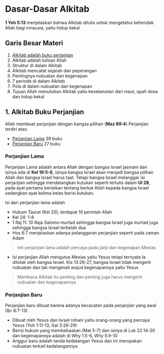 # Dasar-Dasar Alkitab
__1 Yoh 5:13__ menjelaskan bahwa Alkitab ditulis untuk mengetahui kehendak Allah bagi mnausia, yaitu hidup kekal

## Garis Besar Materi
1. [Alkitab adalah buku perjanjian](##-1-Alkitab-Buku-Perjanjian)
2. Alkitab adalah tulisan Allah
3. Struktur di dalam Alkitab
4. Alkitab mencatat sejarah dan peperangan
5. Pentingnya nubuatan dan kegenapan
6. 7 periode di dalam Alkitab
7. Pola di dalam nubuatan dan kegenapan
8. Tujuan Allah menuliskan Alkitab yaitu keselamatan dari maut, upah dosa dan hidup kekal

## 1. Alkitab Buku Perjanjian
Allah membuat perjanjian dengan bangsa pilihan (__Maz 89:4__)
Perjanjian terdiri atas:
- [Perjanjian Lama](###-perjanjian-lama) 39 buku
- [Perjanjian Baru](###-perjanjian-baru) 27 buku

### Perjanjian Lama
Perjanjian Lama adalah antara Allah dengan bangsa Israel jasmani dan isinya ada di __Kel 19:5-6__, isinya bangsa Israel akan menjadi bangsa pilihan Allah dan bangsa Israel harus taat. Tetapi bangsa Israel melanggar isi perjanjian sehingga mendatangkan kutukan seperti tertulis dalam __Ul 28__, pada ayat pertama berisikan tentang berkat Allah kepada bangsa Israel sedangkan ayat kelima belas berisi kutukan.

Isi dari perjanjian lama adalah
- Hukum Taurat (Kel 20), terdapat 10 perintah Allah
- Kel 24: 1-8
- 1 Raj 11: 10 Raja Salomo murtad sehingga bangsa Israel juga murtad juga sehingga bangsa Israel terbelah dua
- Hos 6:7 menjelaskan adanya pelanggaran perjanjian seperti pada zaman Adam

> Inti perjanjian lama adalah percaya pada janji  dan kegenapan Mesias

- Isi perjanjian Allah mengutus Mesias yaitu Yesus tetapi ternyata Ia ditolak oleh bangsa Israel. Kis 13:26-27, bangsa Israel tidak mengerti nubuatan dan tak mengenali wujud kegenapannya yaitu Yesus
> Membaca Alkitab itu penting dan penting juga harus mengerti nubuatan dan kegenapannya

### Perjanjian Baru
Perjanjian baru dibuat karena adanya kecacatan pada perjanjian yang awal (Ibr 8:7-13)
- Dibuat oleh Yesus dan Israel rohani yaitu orang-orang yang percaya Yesus (Yoh 1:11-13, Gal 3:26-29)
- Berisi hukum yang membebaskan (Mat 5-7) dan isinya di Luk 22:14-20 dan kegenapannya adalah di Why 1:5-6, Why 5:9-10
- Anggur baru adalah tanda kedatangan Yesus dan ini merupakan nubuatan terkait kedatangannya
